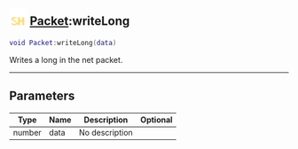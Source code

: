 ## <img src="../../.gitbook/assets/shared.png" width="32" height="32" /> [Packet](../packet/README.md):writeLong

```lua
void Packet:writeLong(data)
```

Writes a long in the net packet.

------
## Parameters

| Type   | Name | Description | Optional |
| ------ | ---- | ----------- | -------: |
| number | data | No description |  |

